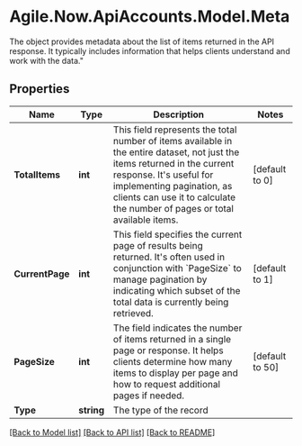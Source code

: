 # Agile.Now.ApiAccounts.Model.Meta
The object provides metadata about the list of items returned in the API response. It typically includes information that helps clients understand and work with the data.\"

## Properties

Name | Type | Description | Notes
------------ | ------------- | ------------- | -------------
**TotalItems** | **int** | This field represents the total number of items available in the entire dataset, not just the items returned in the current response. It&#39;s useful for implementing pagination, as clients can use it to calculate the number of pages or total available items. | [default to 0]
**CurrentPage** | **int** | This field specifies the current page of results being returned. It&#39;s often used in conjunction with &#x60;PageSize&#x60; to manage pagination by indicating which subset of the total data is currently being retrieved. | [default to 1]
**PageSize** | **int** | The field indicates the number of items returned in a single page or response. It helps clients determine how many items to display per page and how to request additional pages if needed. | [default to 50]
**Type** | **string** | The type of the record | 

[[Back to Model list]](../README.md#documentation-for-models) [[Back to API list]](../README.md#documentation-for-api-endpoints) [[Back to README]](../README.md)

